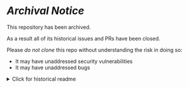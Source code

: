 # ***Archival Notice***
This repository has been archived.

As a result all of its historical issues and PRs have been closed.

Please *do not clone* this repo without understanding the risk in doing so:
- It may have unaddressed security vulnerabilities
- It may have unaddressed bugs

<details>
   <summary>Click for historical readme</summary>

# DocSearch configurations

This repository holds configuration files used by each documentation DocSearch
is indexing.

If you're looking for a way to add DocSearch to your site, you should visit the
[main website instead][1]. If you want to have a look at existing
configurations and see yours, you've come to the right place.

## Options

Please check the [dedicated documentation][2] to have the list of all available
options along with examples.

## Related projects

DocSearch is made of 3 repositories:

- [algolia/docsearch][3] contains the `docsearch.js` code source and the
  documentation website.
- [algolia/docsearch-configs][4] contains the JSON files representing all the
  configs for all the documentations DocSearch is powering
- [algolia/docsearch-scraper][5] contains the crawler we use to extract data
  from your documentation. The code is open-source and you can run it from
  a Docker image


[1]: https://docsearch.algolia.com/
[2]: https://docsearch.algolia.com/docs/legacy/config-file
[3]: https://github.com/algolia/docsearch
[4]: https://github.com/algolia/docsearch-configs
[5]: https://github.com/algolia/docsearch-scraper

